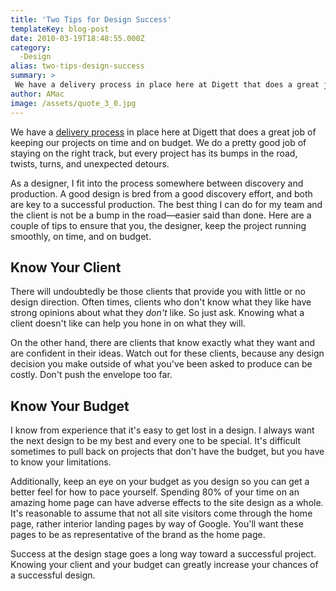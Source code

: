 ```yaml
---
title: 'Two Tips for Design Success'
templateKey: blog-post
date: 2010-03-19T18:48:55.000Z
category: 
  -Design
alias: two-tips-design-success
summary: > 
 We have a delivery process in place here at Digett that does a great job of keeping our projects on time and on budget. We do a pretty good job of staying on the right track, but every project has its bumps in the road, twists, turns, and unexpected detours.
author: AMac
image: /assets/quote_3_0.jpg
---
```


We have a [delivery process](/2010/02/01/digett-delivery-process) in place here at Digett that does a great job of keeping our projects on time and on budget. We do a pretty good job of staying on the right track, but every project has its bumps in the road, twists, turns, and unexpected detours.

As a designer, I fit into the process somewhere between discovery and production. A good design is bred from a good discovery effort, and both are key to a successful production. The best thing I can do for my team and the client is not be a bump in the road—easier said than done. Here are a couple of tips to ensure that you, the designer, keep the project running smoothly, on time, and on budget.

Know Your Client
----------------

There will undoubtedly be those clients that provide you with little or no design direction. Often times, clients who don't know what they like have strong opinions about what they _don't_ like. So just ask. Knowing what a client doesn't like can help you hone in on what they will.

On the other hand, there are clients that know exactly what they want and are confident in their ideas. Watch out for these clients, because any design decision you make outside of what you've been asked to produce can be costly. Don't push the envelope too far.

Know Your Budget
----------------

I know from experience that it's easy to get lost in a design. I always want the next design to be my best and every one to be special. It's difficult sometimes to pull back on projects that don't have the budget, but you have to know your limitations.

Additionally, keep an eye on your budget as you design so you can get a better feel for how to pace yourself. Spending 80% of your time on an amazing home page can have adverse effects to the site design as a whole. It's reasonable to assume that not all site visitors come through the home page, rather interior landing pages by way of Google. You'll want these pages to be as representative of the brand as the home page.

Success at the design stage goes a long way toward a successful project. Knowing your client and your budget can greatly increase your chances of a successful design.